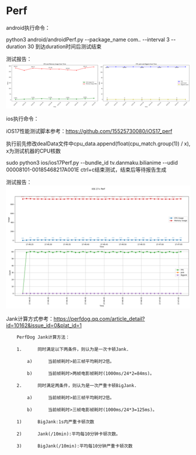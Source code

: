 # Perf

android执行命令：

python3 android/androidPerf.py --package_name com.*.* --interval 3 --duration 30
到达duration时间后测试结束

测试报告：
![android_perf.png](android_perf.png)


ios执行命令：

iOS17性能测试脚本参考：https://github.com/15525730080/iOS17_perf


执行前先修改dealData文件中cpu_data.append(float(cpu_match.group(1)) / x), x为测试机器的CPU核数

sudo python3 ios/ios17Perf.py --bundle_id tv.danmaku.bilianime --udid 00008101-00185468217A001E
ctrl+c结束测试，结束后等待报告生成

测试报告：
![ios_17+_perf.png](ios_17%2B_perf.png)

Jank计算方式参考：https://perfdog.qq.com/article_detail?id=10162&issue_id=0&plat_id=1

        PerfDog Jank计算方法：

        1.      同时满足以下两条件，则认为是一次卡顿Jank.

            a)      当前帧耗时>前三帧平均耗时2倍。

            b)      当前帧耗时>两帧电影帧耗时(1000ms/24*2=84ms)。

        2.      同时满足两条件，则认为是一次严重卡顿BigJank.

            a)      当前帧耗时>前三帧平均耗时2倍。

            b)      当前帧耗时>三帧电影帧耗时(1000ms/24*3=125ms)。

        1)      BigJank:1s内严重卡顿次数

        2)      Jank(/10min):平均每10分钟卡顿次数。

        3)      BigJank(/10min):平均每10分钟严重卡顿次数

